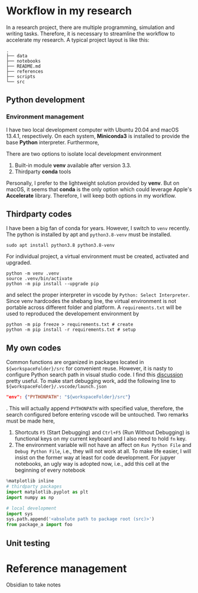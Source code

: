 # Workflow in my research
In a research project, there are multiple programming, simulation and writing tasks. Therefore, it is necessary to streamline the workflow to accelerate my research. A typical project layout is like this:

```console
.
├── data
├── notebooks
├── README.md
├── references
├── scripts
└── src
```

## Python development
### Environment management
I have two local development computer with Ubuntu 20.04 and macOS 13.4.1, respectively. On each system, **Miniconda3** is installed to provide the base **Python** interpreter. Furthermore, 



There are two options to isolate local development environment

1. Built-in module **venv** available after version 3.3.
2. Thirdparty **conda** tools

Personally, I prefer to the lightweight solution provided by **venv**. But on macOS, it seems that **conda** is the only option which could leverage Apple's **Accelerate** library. Therefore, I will keep both options in my workflow. 
## Thirdparty codes
I have been a big fan of conda for years. However, I switch to `venv` recently. The python is installed by apt and `python3.8-venv` must be installed.
```shell
sudo apt install python3.8 python3.8-venv
```
For individual project, a virtual environment must be created, activated and upgraded.
```shell
python -m venv .venv
source .venv/bin/activate
python -m pip install --upgrade pip
```
and select the proper interpreter in vscode by `Python: Select Interpreter`. Since venv hardcodes the shebang line, the virtual environment is not portable across different folder and platform. A `requirements.txt` will be used to reproduced the developement environment by
```shell
python -m pip freeze > requirements.txt # create
python -m pip install -r requirements.txt # setup
```
## My own codes
Common functions are organized in packages located in `${workspaceFolder}/src` for convenient reuse. However, it is nasty to configure Python search path in visual studio code. I find this [discussion](https://stackoverflow.com/questions/53653083/how-to-correctly-set-pythonpath-for-visual-studio-code) pretty useful. To make start debugging work, add the following line to `${workspaceFolder}/.vscode/launch.json`
```json
"env": {"PYTHONPATH": "${workspaceFolder}/src"}
```
. This will actually append `PYTHONPATH` with specified value, therefore, the search configured before entering vscode will be untouched. Two remarks must be made here,
1. Shortcuts `F5` (Start Debugging) and `Ctrl+F5` (Run Without Debugging) is functional keys on my current keyboard and I also need to hold `fn` key.
2. The environment variable will not have an affect on `Run Python File` and `Debug Python File`, i.e., they will not work at all. To make life easier, I will insist on the former way at least for code development.
For jupyer notebooks, an ugly way is adopted now, i.e., add this cell at the beginning of every notebook
```python
%matplotlib inline
# thirdparty packages
import matplotlib.pyplot as plt
import numpy as np

# local development
import sys
sys.path.append('<absolute path to package root (src)>')
from package_a import foo
```

## Unit testing


# Reference management
Obsidian to take notes